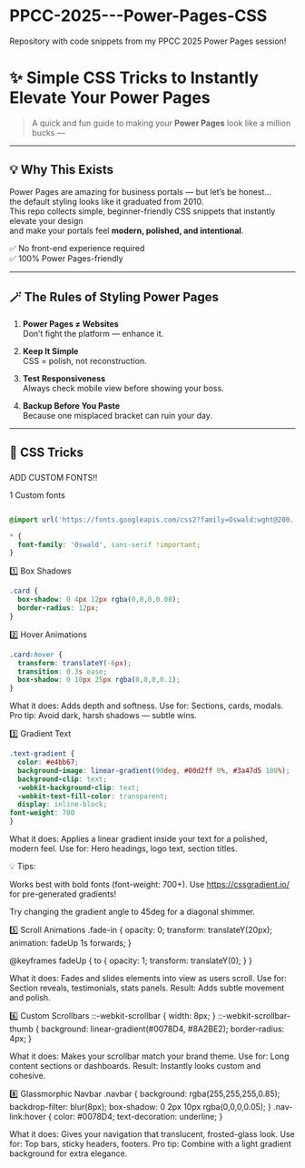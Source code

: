 # PPCC-2025---Power-Pages-CSS
Repository with code snippets from my PPCC 2025 Power Pages session!


# ✨ Simple CSS Tricks to Instantly Elevate Your Power Pages

> A quick and fun guide to making your **Power Pages** look like a million bucks —  

---

## 💡 Why This Exists

Power Pages are amazing for business portals — but let’s be honest…  
the default styling looks like it graduated from 2010.  
This repo collects simple, beginner-friendly CSS snippets that instantly elevate your design  
and make your portals feel **modern, polished, and intentional**.

✅ No front-end experience required  
✅ 100% Power Pages-friendly

---

## 🪄 The Rules of Styling Power Pages

1. **Power Pages ≠ Websites**  
   Don’t fight the platform — enhance it.

2. **Keep It Simple**  
   CSS = polish, not reconstruction.

3. **Test Responsiveness**  
   Always check mobile view before showing your boss.

4. **Backup Before You Paste**  
   Because one misplaced bracket can ruin your day.

---

## 🎨 CSS Tricks

### 

ADD CUSTOM FONTS!!

1 Custom fonts

```css

@import url('https://fonts.googleapis.com/css2?family=Oswald:wght@200..700&display=swap');

* {
  font-family: 'Oswald', sans-serif !important;
}
```

1️⃣ Box Shadows

```css
.card {
  box-shadow: 0 4px 12px rgba(0,0,0,0.08);
  border-radius: 12px;
}
```


2️⃣ Hover Animations


```css
.card:hover {
  transform: translateY(-6px);
  transition: 0.3s ease;
  box-shadow: 0 10px 25px rgba(0,0,0,0.1);
}
```


What it does: Adds depth and softness.
Use for: Sections, cards, modals.
Pro tip: Avoid dark, harsh shadows — subtle wins.


3️⃣ Gradient Text

```css
.text-gradient {
  color: #e4bb67;
  background-image: linear-gradient(90deg, #00d2ff 0%, #3a47d5 100%);
  background-clip: text;
  -webkit-background-clip: text;
  -webkit-text-fill-color: transparent;
  display: inline-block;
font-weight: 700
}
```

What it does: Applies a linear gradient inside your text for a polished, modern feel.
Use for: Hero headings, logo text, section titles.

💡 Tips:

Works best with bold fonts (font-weight: 700+).
Use https://cssgradient.io/ for pre-generated gradients!

Try changing the gradient angle to 45deg for a diagonal shimmer.

5️⃣ Scroll Animations
.fade-in {
  opacity: 0;
  transform: translateY(20px);
  animation: fadeUp 1s forwards;
}

@keyframes fadeUp {
  to {
    opacity: 1;
    transform: translateY(0);
  }
}


What it does: Fades and slides elements into view as users scroll.
Use for: Section reveals, testimonials, stats panels.
Result: Adds subtle movement and polish.


6️⃣ Custom Scrollbars
::-webkit-scrollbar {
  width: 8px;
}
::-webkit-scrollbar-thumb {
  background: linear-gradient(#0078D4, #8A2BE2);
  border-radius: 4px;
}


What it does: Makes your scrollbar match your brand theme.
Use for: Long content sections or dashboards.
Result: Instantly looks custom and cohesive.


8️⃣ Glassmorphic Navbar
.navbar {
  background: rgba(255,255,255,0.85);
  backdrop-filter: blur(8px);
  box-shadow: 0 2px 10px rgba(0,0,0,0.05);
}
.nav-link:hover {
  color: #0078D4;
  text-decoration: underline;
}


What it does: Gives your navigation that translucent, frosted-glass look.
Use for: Top bars, sticky headers, footers.
Pro tip: Combine with a light gradient background for extra elegance.







